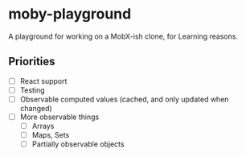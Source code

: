 # moby-playground

A playground for working on a MobX-ish clone, for Learning reasons.

## Priorities

- [ ] React support
- [ ] Testing
- [ ] Observable computed values (cached, and only updated when changed)
- [ ] More observable things
  - [ ] Arrays
  - [ ] Maps, Sets
  - [ ] Partially observable objects
